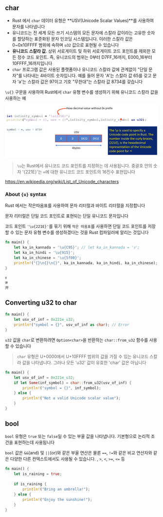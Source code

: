 ## char

- Rust 에서 `char` 데이터 유형은 **USV(Unicode Scalar Values)**를 사용하여 문자를 나타냅니다
- 유니코드는 전 세계 모든 쓰기 시스템의 모든 문자에 스칼라 값이라는 고유한 숫자를 할당하는 표준화된 문자 인코딩 시스템입니다. 이러한 스칼라 값은 0~0x10FFFF 범위에 속하며 `u32` 값으로 표현될 수 있습니다
- **유니코드 스칼라 값**. 상위 서로게이트 및 하위 서로게이트 코드 포인트를 제외한 모든 정수 코드 포인트. 즉, 유니코드의 범위는 0부터 D7FF_16까지, E000_16부터 10FFFF_16까지입니다
- `char` 프로그램 값은 사용된 플랫폼이나 유니코드 스칼라 값에 관계없이 "단일 문자"를 나타내는 4바이트 숫자입니다. 예를 들어 문자 'A'는 스칼라 값 65를 갖고 문자 'a'는 스칼라 값은 97이고 기호 "무한대"는 스칼라 값 8734를 갖습니다


`\u{}` 구문을 사용하여 Rust에서 `char` 유형 변수를 생성하기 위해 유니코드 스칼라 값을 사용하는 예


![img.png](attachments/img1.png)

> `\u`는 Rust에서 유니코드 코드 포인트를 지정하는 데 사용됩니다. 중괄호 안의 숫자 '{221E}'는 `∞`에 대한 유니코드 코드 포인트의 16진수 표현입니다

https://en.wikipedia.org/wiki/List_of_Unicode_characters


### About `{u}` syntax

Rust 에서는 작은따옴표를 사용하여 문자 리터럴과 바이트 리터럴을 지정합니다

문자 리터럴은 단일 코드 포인트로 표현되는 단일 유니코드 문자입니다

코드 포인트 `'\u{221E}'`를 묶기 위해 `작은 따옴표`를 사용하면 단일 코드 포인트를 저장할 수 있는 문자 유형 변수를 생성하겠다는 것을 Rust 컴파일러에 알리는 것입니다


```rust
fn main() {
    let ka_in_kannada = '\u{C95}'; // let ka_in_kannada = 'ಕ';
    let ka_in_hindi = '\u{915}';
    let ka_in_chinese = '\u{5f00}';
    println!("{}\n{}\n{}", ka_in_kannada, ka_in_hindi, ka_in_chinese);
}
```
```
ಕ
क
开
```

## Converting u32 to char

```rust
fn main() {
    let usv_of_inf = 0x221e_u32;
    println!("symbol = {}", usv_of_inf as char); // Error
}
```

`u32` 값을 `char`로 변환하려면 `Option<char>`을 반환하는 `char::from_u32` 함수를 사용할 수 있습니다

> `char` 유형은 U+0000에서 U+10FFFF 범위의 값을 가질 수 있는 유니코드 스칼라 값을 나타냅니다. 그러나 모든 'u32' 값이 유효한 'char' 값은 아닙니다


```rust
fn main() {
    let usv_of_inf = 0x221e_u32;
    if let Some(inf_symbol) = char::from_u32(usv_of_inf) {
        println!("symbol = {}", inf_symbol);
    } else {
        println!("Not a valid Unicode scalar value");
    }
}
```


## bool

`bool` 유형은 `true` 또는 `false`일 수 있는 부울 값을 나타냅니다. 기본형으로 논리적 조건을 표현하는데 사용됩니다

`bool` 값은 `&&`(and) 및 `||`(or)와 같은 부울 연산은 물론 `==`, `!=`와 같은 비교 연산자와 같은 다양한 다른 컨텍스트에서도 사용될 수 있습니다. , `>`, `<`, `>=`, `<=` 등

```rust
fn main() {
    let is_raining = true;
    
    if is_raining {
        println!("Bring an umbrella!");
    } else {
        println!("Enjoy the sunshine!");
    }
}
```


